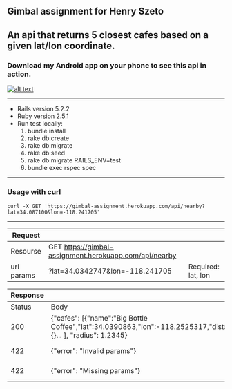 ## Gimbal assignment for Henry Szeto
## An api that returns 5 closest cafes based on a given lat/lon coordinate.
### Download my Android app on your phone to see this api in action.
[![alt text](https://play.google.com/intl/en_us/badges/images/badge_new.png)]("https://play.google.com/store/apps/details?id=com.gimbal_assignment.app")

---
* Rails version 5.2.2
* Ruby version 2.5.1
* Run test locally:
  1. bundle install
  2. rake db:create
  3. rake db:migrate
  3. rake db:seed
  2. rake db:migrate RAILS_ENV=test 
  3. bundle exec rspec spec
---
### Usage with curl
```
curl -X GET 'https://gimbal-assignment.herokuapp.com/api/nearby?lat=34.087100&lon=-118.241705'
```
---
|Request| | |
|-|-|-|
|Resourse|GET https://gimbal-assignment.herokuapp.com/api/nearby| |
|url params|?lat=34.0342747&lon=-118.241705| Required: lat, lon|

|Response| | |
|-|-|-|
|Status|Body|Explanation|
|200|{"cafes": [{"name":"Big Bottle Coffee","lat":34.0390863,"lon":-118.2525317,"distance":0.6256077185224261}, {}... ], "radius": 1.2345}|OK
|422|{"error": "Invalid params"}| lat lon are not a float|
|422|{"error": "Missing params"}| lat lon is missing|
